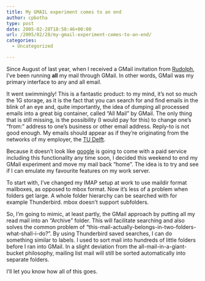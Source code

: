 ```yaml
---
title: My GMAIL experiment comes to an end
author: cpbotha
type: post
date: 2005-02-28T18:50:46+00:00
url: /2005/02/28/my-gmail-experiment-comes-to-an-end/
categories:
  - Uncategorized

---
```

Since August of last year, when I received a GMail invitation from [Rudolph][1], I&#8217;ve been running **all** my mail through GMail. In other words, GMail was my primary interface to any and all email.

It went swimmingly! This is a fantastic product: to my mind, it&#8217;s not so much the 1G storage, as it is the fact that you can search for and find emails in the blink of an eye and, quite importantly, the idea of dumping all processed emails into a great big container, called &#8220;All Mail&#8221; by GMail. The only thing that is still missing, is the possibility (I would pay for this) to change one&#8217;s &#8220;from:&#8221; address to one&#8217;s business or other email address. Reply-to is not good enough. My emails should appear as if they&#8217;re originating from the networks of my employer, the [TU Delft][2].

Because it doesn&#8217;t look like [google][3] is going to come with a paid service including this functionality any time soon, I decided this weekend to end my GMail experiment and move my mail back &#8220;home&#8221;. The idea is to try and see if I can emulate my favourite features on my work server.

To start with, I&#8217;ve changed my IMAP setup at work to use maildir format mailboxes, as opposed to mbox format. Now it&#8217;s less of a problem when folders get large. A whole folder hierarchy can be searched with for example Thunderbird. mbox doesn&#8217;t support subfolders.

So, I&#8217;m going to mimic, at least partly, the GMail approach by putting all my read mail into an &#8220;Archive&#8221; folder. This will facilitate searching and also solves the common problem of &#8220;this-mail-actually-belongs-in-two-folders-what-shall-i-do?&#8221;. By using Thunderbird saved searches, I can do something similar to labels. I used to sort mail into hundreds of little folders before I ran into GMail. In a slight deviation from the all-mail-in-a-giant-bucket philosophy, mailing list mail will still be sorted automatically into separate folders.

I&#8217;ll let you know how all of this goes.

 [1]: http://vdmerwe.net/
 [2]: http://www.tudelft.nl/
 [3]: http://google.com/
